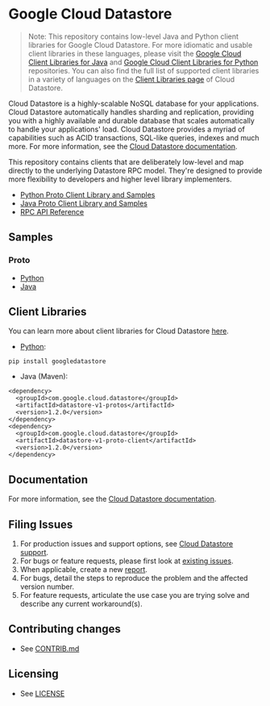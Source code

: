 # Google Cloud Datastore

> Note: This repository contains low-level Java and Python client libraries for Google Cloud Datastore.
> For more idiomatic and usable client libraries in these languages, please visit the [Google Cloud Client Libraries for Java][26] and [Google Cloud Client Libraries for Python][27] repositories. You can also find the full list of supported client libraries in a variety of languages on the [Client Libraries page][24] of Cloud Datastore.

Cloud Datastore is a highly-scalable NoSQL database for your applications. Cloud Datastore automatically handles sharding and replication, providing you with a highly available and durable database that scales automatically to handle your applications' load. Cloud Datastore provides a myriad of capabilities such as ACID transactions, SQL-like queries, indexes and much more. For more information, see the [Cloud Datastore documentation][4].

This repository contains clients that are deliberately low-level and map directly to the underlying Datastore RPC model. They're designed to provide more flexibility to developers and higher level library implementers.

- [Python Proto Client Library and Samples][9]
- [Java Proto Client Library and Samples][10]
- [RPC API Reference][6]

## Samples

### Proto

- [Python][1]
- [Java][2]

## Client Libraries

You can learn more about client libraries for Cloud Datastore [here][24].

- [Python][18]:

```
pip install googledatastore
```

- Java (Maven):

```
<dependency>
  <groupId>com.google.cloud.datastore</groupId>
  <artifactId>datastore-v1-protos</artifactId>
  <version>1.2.0</version>
</dependency>
<dependency>
  <groupId>com.google.cloud.datastore</groupId>
  <artifactId>datastore-v1-proto-client</artifactId>
  <version>1.2.0</version>
</dependency>
```

## Documentation

For more information, see the [Cloud Datastore documentation][4].

## Filing Issues

1. For production issues and support options, see [Cloud Datastore support][25].
1. For bugs or feature requests, please first look at [existing issues][14].
1. When applicable, create a new [report][15].
1. For bugs, detail the steps to reproduce the problem and the affected version number.
1. For feature requests, articulate the use case you are trying solve and describe any current workaround(s).

## Contributing changes

- See [CONTRIB.md][7]

## Licensing

- See [LICENSE][8]

[1]: python/demos/trivial/adams.py
[2]: java/demos/src/main/java/com/google/datastore/v1/demos/trivial/Adams.java
[4]: https://cloud.google.com/datastore
[6]: https://cloud.google.com/datastore/reference/rpc
[7]: CONTRIB.md
[8]: LICENSE
[9]: python
[10]: java
[14]: https://github.com/GoogleCloudPlatform/google-cloud-datastore/issues
[15]: https://github.com/GoogleCloudPlatform/google-cloud-datastore/issues/new
[18]: https://pypi.python.org/pypi/googledatastore
[24]: https://cloud.google.com/datastore/docs/client-libraries
[25]: https://cloud.google.com/datastore/docs/support
[26]: https://github.com/GoogleCloudPlatform/gcloud-java
[27]: https://github.com/GoogleCloudPlatform/gcloud-python
